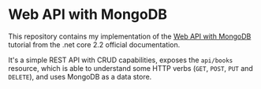 # Web API with MongoDB

This repository contains my implementation of the [Web API with MongoDB](https://docs.microsoft.com/en-us/aspnet/core/tutorials/first-mongo-app?view=aspnetcore-2.2&tabs=visual-studio) tutorial from the .net core 2.2 official documentation.

It's a simple REST API with CRUD capabilities, exposes the `api/books` resource, which is able to understand some HTTP verbs (`GET`, `POST`, `PUT` and `DELETE`), and uses MongoDB as a data store.
